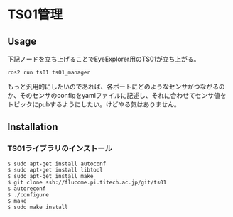 # TS01管理

## Usage
下記ノードを立ち上げることでEyeExplorer用のTS01が立ち上がる。
```
ros2 run ts01 ts01_manager
```
もっと汎用的にしたいのであれば、各ポートにどのようなセンサがつながるのか、そのセンサのconfigをyamlファイルに記述し、それに合わせてセンサ値をトピックにpubするようにしたい。けどやる気はありません。

## Installation
### TS01ライブラリのインストール
```
$ sudo apt-get install autoconf
$ sudo apt-get install libtool
$ sudo apt-get install make 
$ git clone ssh://flucome.pi.titech.ac.jp/git/ts01
$ autoreconf
$ ./configure
$ make
$ sudo make install
```